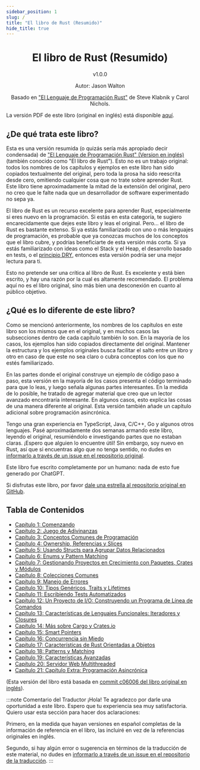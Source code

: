 ```yaml
---
sidebar_position: 1
slug: /
title: "El libro de Rust (Resumido)"
hide_title: true
---
```


<div align="center">
    <h1>El libro de Rust (Resumido)</h1>
    <p>v1.0.0</p>
    <p>Autor: Jason Walton</p>
    <p>Basado en <a href="https://doc.rust-lang.org/stable/book/">"El Lenguaje de Programación Rust"</a> de Steve Klabnik y Carol Nichols.</p>
</div>

La versión PDF de este libro (original en inglés) está disponible [aquí](https://github.com/jwalton/rust-book-abridged/releases/latest/download/rust-book-abridged.pdf).

## ¿De qué trata este libro?

Esta es una versión resumida (o quizás sería más apropiado decir condensada) de ["El Lenguaje de Programación Rust" (Version en inglés)](https://doc.rust-lang.org/stable/book/title-page.html) (también conocido como "El libro de Rust"). Esto no es un trabajo original: todos los nombres de los capítulos y ejemplos en este libro han sido copiados textualmente del original, pero toda la prosa ha sido reescrita desde cero, omitiendo cualquier cosa que no trate sobre aprender Rust. Este libro tiene aproximadamente la mitad de la extensión del original, pero no creo que le falte nada que un desarrollador de software experimentado no sepa ya.

El libro de Rust es un recurso excelente para aprender Rust, especialmente si eres nuevo en la programación. Si estás en esta categoría, te sugiero encarecidamente que dejes este libro y leas el original. Pero... el libro de Rust es bastante extenso. Si ya estás familiarizado con uno o más lenguajes de programación, es probable que ya conozcas muchos de los conceptos que el libro cubre, y podrías beneficiarte de esta versión más corta. Si ya estás familiarizado con ideas como el Stack y el Heap, el desarrollo basado en tests, o el [principio DRY](https://es.wikipedia.org/wiki/No_te_repitas), entonces esta versión podría ser una mejor lectura para ti.

Esto no pretende ser una crítica al libro de Rust. Es excelente y está bien escrito, y hay una razón por la cual es altamente recomendado. El problema aquí no es el libro original, sino más bien una desconexión en cuanto al público objetivo.

## ¿Qué es lo diferente de este libro?

Como se mencionó anteriormente, los nombres de los capítulos en este libro son los mismos que en el original, y en muchos casos las subsecciones dentro de cada capítulo también lo son. En la mayoría de los casos, los ejemplos han sido copiados directamente del original. Mantener la estructura y los ejemplos originales busca facilitar el salto entre un libro y otro en caso de que este no sea claro o cubra conceptos con los que no estés familiarizado.

En las partes donde el original construye un ejemplo de código paso a paso, esta versión en la mayoría de los casos presenta el código terminado para que lo leas, y luego señala algunas partes interesantes. En la medida de lo posible, he tratado de agregar material que creo que un lector avanzado encontraría interesante. En algunos casos, esto explica las cosas de una manera diferente al original. Esta versión también añade un capítulo adicional sobre programación asincrónica.

Tengo una gran experiencia en TypeScript, Java, C/C++, Go y algunos otros lenguajes. Pasé aproximadamente dos semanas armando este libro, leyendo el original, resumiéndolo e investigando partes que no estaban claras. ¡Espero que alguien lo encuentre útil! Sin embargo, soy nuevo en Rust, así que si encuentras algo que no tenga sentido, no dudes en [informarlo a través de un issue en el repositorio original](https://github.com/jwalton/rust-book-abridged).

Este libro fue escrito completamente por un humano: nada de esto fue generado por ChatGPT.

Si disfrutas este libro, por favor [dale una estrella al repositorio original en GitHub](https://github.com/jwalton/rust-book-abridged).

## Tabla de Contenidos

- [Capítulo 1: Comenzando][chap1]
- [Capítulo 2: Juego de Adivinanzas][chap2]
- [Capítulo 3: Conceptos Comunes de Programación][chap3]
- [Capítulo 4: Ownership, Referencias y Slices][chap4]
- [Capítulo 5: Usando Structs para Agrupar Datos Relacionados][chap5]
- [Capítulo 6: Enums y Pattern Matching][chap6]
- [Capítulo 7: Gestionando Proyectos en Crecimiento con Paquetes, Crates y Módulos][chap7]
- [Capítulo 8: Colecciones Comunes][chap8]
- [Capítulo 9: Manejo de Errores][chap9]
- [Capítulo 10: Tipos Genéricos, Traits y Lifetimes][chap10]
- [Capítulo 11: Escribiendo Tests Automatizados][chap11]
- [Capítulo 12: Un Proyecto de I/O: Construyendo un Programa de Línea de Comandos][chap12]
- [Capítulo 13: Características de Lenguajes Funcionales: Iteradores y Closures][chap13]
- [Capítulo 14: Más sobre Cargo y Crates.io][chap14]
- [Capítulo 15: Smart Pointers][chap15]
- [Capítulo 16: Concurrencia sin Miedo][chap16]
- [Capítulo 17: Características de Rust Orientadas a Objetos][chap17]
- [Capítulo 18: Patterns y Matching][chap18]
- [Capítulo 19: Características Avanzadas][chap19]
- [Capítulo 20: Servidor Web Multithreaded][chap20]
- [Capítulo 21: Capítulo Extra: Programación Asincrónica][chap21]

[chap1]: ./ch01-getting-started.md "Capítulo 1: Comenzando"
[chap2]: ./ch02-guessing-game.md "Capítulo 2: Juego de Adivinanzas"
[chap3]: ./ch03-common-programming-concepts.md "Capítulo 3: Conceptos Comunes de Programación"
[chap4]: ./ch04-ownership.md "Capítulo 4: Ownership, Referencias y Slices"
[chap5]: ./ch05-structs.md "Capítulo 5: Usando Structs para Agrupar Datos Relacionados"
[chap6]: ./ch06-enums-and-pattern-matching.md "Capítulo 6: Enums y Pattern Matching"
[chap7]: ./ch07-packages-crates-modules.md "Capítulo 7: Gestionando Proyectos en Crecimiento con Paquetes, Crates y Módulos"
[chap8]: ./ch08-common-collections.md "Capítulo 8: Colecciones Comunes"
[chap9]: ./ch09-error-handling.md "Capítulo 9: Manejo de Errores"
[chap10]: ./ch10/ch10-01-generic-data-types.md "Capítulo 10: Tipos Genéricos, Traits y Lifetimes"
[chap11]: ./ch11-automated-tests.md "Capítulo 11: Escribiendo Tests Automatizados"
[chap12]: ./ch12-io-project-cli.md "Capítulo 12: Un Proyecto de I/O: Construyendo un Programa de Línea de Comandos"
[chap13]: ./ch13-functional-language-features.md "Capítulo 13: Características de Lenguajes Funcionales: Iteradores y Closures"
[chap14]: ./ch14-more-about-cargo.md "Capítulo 14: Más sobre Cargo y Crates.io"
[chap15]: ./ch15-smart-pointers.md "Capítulo 15: Smart Pointers"
[chap16]: ./ch16-fearless-concurrency.md "Capítulo 16: Concurrencia sin Miedo"
[chap17]: ./ch17-object-oriented-features.md "Capítulo 17: Características de Rust Orientadas a Objetos"
[chap18]: ./ch18-patterns-and-matching.md "Capítulo 18: Patterns y Matching"
[chap19]: ./ch19/ch19-01-unsafe.md "Capítulo 19: Características Avanzadas"
[chap20]: ./ch20/ch20-01-single-threaded-web-server.md "Capítulo 20: Servidor Web Multithreaded"
[chap21]: ./ch21-async.md "Capítulo 21: Capítulo Extra: Programación Asincrónica"

(Esta versión del libro está basada en [commit c06006 del libro original en inglés](https://github.com/rust-lang/book/commit/c06006157b14b3d47b5c716fc392b77f3b2e21ce)).

:::note Comentario del Traductor
¡Hola! Te agradezco por darle una oportunidad a este libro. Espero que tu experiencia sea muy satisfactoria. Quiero usar esta sección para hacer dos aclaraciones:

Primero, en la medida que hayan versiones en español completas de la información de referencia en el libro, las incluiré en vez de la referencias originales en inglés.

Segundo, si hay algún error o sugerencia en términos de la traducción de este material, no dudes en [informarlo a través de un issue en el repositorio de la traducción](https://github.com/jalejotorresm/rust-book-abridged).
:::
